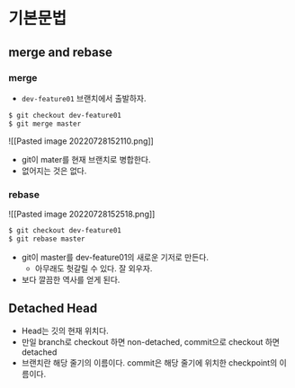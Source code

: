 # 기본문법

## merge and rebase

### merge 
- `dev-feature01` 브랜치에서 출발하자. 

```bash
$ git checkout dev-feature01
$ git merge master 
```

![[Pasted image 20220728152110.png]]

- git이 mater를 현재 브랜치로 병합한다. 
- 없어지는 것은 없다. 

### rebase

![[Pasted image 20220728152518.png]]

```bash
$ git checkout dev-feature01
$ git rebase master 
```

- git이 master를 dev-feature01의 새로운 기저로 만든다. 
	- 아무래도 헛갈릴 수 있다. 잘 외우자. 
- 보다 깔끔한 역사를 얻게 된다. 

## Detached Head 

- Head는 깃의 현재 위치다. 
- 만일 branch로 checkout 하면 non-detached, commit으로 checkout 하면 detached 
- 브랜치란 해당 줄기의 이름이다. commit은 해당 줄기에 위치한 checkpoint의 이름이다. 
